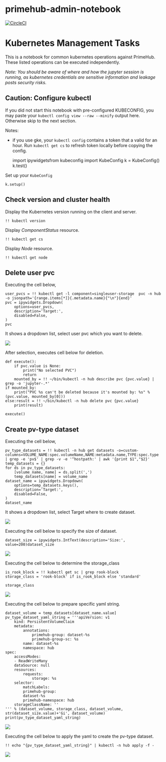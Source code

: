 # primehub-admin-notebook
[![CircleCI](https://circleci.com/gh/InfuseAI/primehub-admin-notebook.svg?style=svg)](https://circleci.com/gh/InfuseAI/primehub-admin-notebook)

# Kubernetes Management Tasks

This is a notebook for common kubernetes operations against PrimeHub.
These listed operations can be executed independently.

*Note: You should be aware of where and how the jupyter session is running, as kubernetes credentials are sensitive information and leakage posts security risks.*

## Caution: Configure kubectl

If you did not start this notebook with pre-configured KUBECONFIG, you may paste your `kubectl config view --raw --minify` output here. Otherwise skip to the next section.

Notes: 

- if you use gke, your `kubectl config` contains a token that a valid for an hour. Run `kubectl get cs` to refresh token locally before copying the config.

    import ipywidgetsfrom kubeconfig 
    import KubeConfig
    k = KubeConfig()
    k.test()

Set up your `KubeConfig`

    k.setup()

## Check version and cluster health

Display the Kubernetes version running on the client and server.

    !! kubectl version

Display *ComponentStatus* resource.

    !! kubectl get cs

Display *Node* resource.

    !! kubectl get node

## Delete user pvc

Executing the cell below,

    user_pvcs = !! kubectl get -l component=singleuser-storage  pvc -n hub -o jsonpath='{range.items[*]}{.metadata.name}{"\n"}{end}'
    pvc = ipywidgets.Dropdown(
    	options=user_pvcs,
    	description='Target:',
    	disabled=False,
    )
    pvc

It shows a dropdown list, select user pvc which you want to delete.

![](Untitled-04de7b40-77ce-4259-a225-ea4098074bc8.png)

After selection, executes cell below for deletion.

    def execute():
    	if pvc.value is None:
    		print("No selected PVC")
    		return
    	mounted_by = !! ~/bin/kubectl -n hub describe pvc {pvc.value} | grep -o 'jupyter-.*'
    if mounted_by:
    	print("PVC %s can't be deleted because it's mounted by: %s" % (pvc.value, mounted_by[0]))
    else:result = !! ~/bin/kubectl -n hub delete pvc {pvc.value}
    	print(result)
    
    execute()

## Create pv-type dataset

Executing the cell below,

    pv_type_datasets = !! kubectl -n hub get datasets -o=custom-columns=VOLUME_NAME:spec.volumeName,NAME:metadata.name,TYPE:spec.type | grep -e 'pv$' | grep -v -e '^hostpath:' | awk '{print $1","$2}'
    temp_datasets = {}
    for ds in pv_type_datasets:
    	[volume_name, name] = ds.split(',')
    	temp_datasets[name] = volume_name
    dataset_name = ipywidgets.Dropdown(
    	options=temp_datasets.keys(),
    	description='Target:',
    	disabled=False,
    )
    dataset_name

It shows a dropdown list, select Target where to create dataset.

![](Untitled-fbf85ce4-cd5e-42ce-8b66-aea82388d9e5.png)

Executing the cell below to specify the size of dataset.

    dataset_size = ipywidgets.IntText(description='Size:', value=200)dataset_size

![](Untitled-f1804dff-04c5-4cc3-818d-bc08267db290.png)

Executing the cell below to determine the storage_class

    is_rook_block = !! kubectl get sc | grep rook-block
    storage_class = 'rook-block' if is_rook_block else 'standard'
    
    storage_class

![](Untitled-8fe271b1-dbe6-42fb-8e9e-42d2357671b3.png)

Executing the cell below to prepare specific yaml string.

    dataset_volume = temp_datasets[dataset_name.value]
    pv_type_dataset_yaml_string = '''apiVersion: v1
    	kind: PersistentVolumeClaim
    	metadata:
    		annotations:
    			primehub-group: dataset-%s
    			primehub-group-sc: %s
    		name: dataset-%s
    		namespace: hub
    spec:
    	accessModes:
    	- ReadWriteMany
    	dataSource: null
    	resources:
    		requests:
    			storage: %s
    	selector:
    		matchLabels:
    		primehub-group: 
    		dataset-%s
    		primehub-namespace: hub
    	storageClassName: ''
    ''' % (dataset_volume, storage_class, dataset_volume, str(dataset_size.value)+'Gi', dataset_volume)
    print(pv_type_dataset_yaml_string)

![](Untitled-14734d67-417d-4b23-9573-e2a8e0b7ce08.png)

Executing the cell below to apply the yaml to create the pv-type dataset.

    !! echo "{pv_type_dataset_yaml_string}" | kubectl -n hub apply -f -

![](Untitled-cf5bb3bf-af72-4f2f-befa-70724130d4ef.png)
